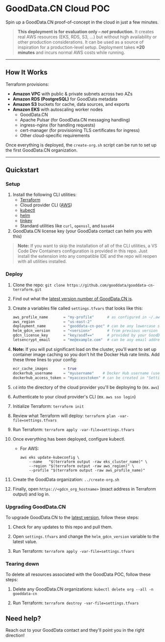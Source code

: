 # GoodData.CN Cloud POC

Spin up a GoodData.CN proof-of-concept in the cloud in just a few minutes.

> **This deployment is for evaluation only – *not* production.**
> It creates real AWS resources (EKS, RDS, S3, …) but without high availability or other production considerations. It can be used as a source of inspiration for a production-level setup. Deployment takes **≈20 minutes** and incurs normal AWS costs while running.

---

## How It Works

Terraform provisions:
  - **Amazon VPC** with public & private subnets across two AZs
  - **Amazon RDS (PostgreSQL)** for GoodData metadata
  - **Amazon S3** buckets for cache, data sources, and exports
  - **Amazon EKS** with autoscaling worker nodes
    - GoodData.CN
    - Apache Pulsar (for GoodData.CN messaging handling)
    - ingress-nginx (for handling requests)
    - cert-manager (for provisioning TLS certificates for ingress)
    - Other cloud-specific requirements


Once everything is deployed, the `create-org.sh` script can be run to set up the first GoodData.CN organization.

---

## Quickstart

### Setup
1. Install the following CLI utilities:
    - [Terraform](https://developer.hashicorp.com/terraform/install)
    - Cloud provider CLI ([AWS](https://docs.aws.amazon.com/cli/latest/userguide/getting-started-install.html))
    - [kubectl](https://kubernetes.io/docs/tasks/tools/)
    - [helm](https://helm.sh/docs/intro/install/)
    - [tinkey](https://developers.google.com/tink/tinkey-overview)
    - Standard utilities like `curl`, `openssl`, and `base64`
1. GoodData.CN license key (your GoodData contact can helm you with this)

> **Note:** If you want to skip the installation of all of the CLI utilities, a VS Code Dev Containers configuration is provided in this repo. Just install the extension into any compatible IDE and the repo will reopen with all utilities installed.

### Deploy

1. Clone the repo: `git clone https://github.com/gooddata/gooddata-cn-terraform.git`

1. Find out what the [latest version number of GoodData.CN is](https://www.gooddata.com/docs/cloud-native/latest/whats-new-cn/).

1. Create a variables file called `settings.tfvars` that looks like this:
    ```terraform
    aws_profile_name       = "my-profile"      # as configured in ~/.aws/config
    aws_region             = "us-east-2"
    deployment_name        = "gooddata-cn-poc" # can be any lowercase string shorter than 20 characters
    helm_gdcn_version      = "<version>"       # from previous version (like 3.39.0)
    gdcn_license_key       = "key/asdf=="      # provided by your GoodData contact
    letsencrypt_email      = "me@example.com"  # can be any email address
    ```

1. **Note:** If you will put significant load on the cluster, you'll want to set up container image caching so you don't hit the Docker Hub rate limits. Add these three lines to your config:
    ```terraform
    ecr_cache_images       = true
    dockerhub_username     = "myusername"    # Docker Hub username (used to increase DH rate limit). Free account is enough.
    dockerhub_access_token = "myaccesstoken" # can be created in "Settings > Personal Access Token"
    ```

1. `cd` into the directory of the cloud provider you'll be deploying to (ex. `aws`)

1. Authenticate to your cloud provider's CLI (ex. `aws sso login`)

1. Initialize Terraform: `terraform init`

1. Review what Terraform will deploy: `terraform plan -var-file=settings.tfvars`

1. Run Terraform: `terraform apply -var-file=settings.tfvars`

1. Once everything has been deployed, configure kubectl.
    - For AWS:

        ```
        aws eks update-kubeconfig \
            --name   "$(terraform output -raw eks_cluster_name)" \
            --region "$(terraform output -raw aws_region)" \
            --profile "$(terraform output -raw aws_profile_name)"
        ```

1. Create the GoodData organization: `../create-org.sh`

1. Finally, open `https://<gdcn_org_hostname>` (exact address in Terraform output) and log in.

### Upgrading GoodData.CN

To upgrade GoodData.CN to the [latest version](https://www.gooddata.com/docs/cloud-native/latest/whats-new-cn/), follow these steps:

1. Check for any updates to this repo and pull them.

1. Open `settings.tfvars` and change the `helm_gdcn_version` variable to the latest value.

1. Run Terraform: `terraform apply -var-file=settings.tfvars`


### Tearing down

To delete all resources associated with the GoodData POC, follow these steps:

1. Delete any GoodData.CN organizations: `kubectl delete org --all -n gooddata-cn`

1. Run Terraform: `terraform destroy -var-file=settings.tfvars`


## Need help?

Reach out to your GoodData contact and they'll point you in the right direction!
